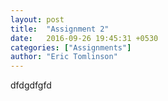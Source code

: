 ```yaml
---
layout: post
title:  "Assignment 2"
date:   2016-09-26 19:45:31 +0530
categories: ["Assignments"]
author: "Eric Tomlinson"
---
```


dfdgdfgfd